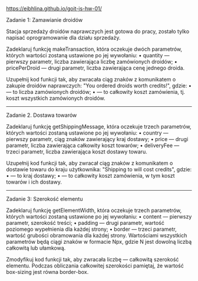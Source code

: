 
https://eibhlina.github.io/goit-js-hw-01/


Zadanie 1: Zamawianie droidów

Stacja sprzedaży droidów naprawczych jest gotowa do pracy, zostało tylko napisać oprogramowanie dla działu sprzedaży.



Zadeklaruj funkcję makeTransaction, która oczekuje dwóch parametrów, których wartości zostaną ustawione po jej wywołaniu: • quantity — pierwszy parametr, liczba zawierająca liczbę zamówionych droidów; • pricePerDroid — drugi parametr, liczba zawierająca cenę jednego droida.



Uzupełnij kod funkcji tak, aby zwracała ciąg znaków z komunikatem o zakupie droidów naprawczych: "You ordered <quantity> droids worth <totalPrice> credits!", gdzie: • <quantity> — to liczba zamówionych droidów; • <totalPrice> — to całkowity koszt zamówienia, tj. koszt wszystkich zamówionych droidów.


-----------------------------------------------------------------------------------------------------------------------------------------------------------------------------------------------------------------------

Zadanie 2. Dostawa towarów

Zadeklaruj funkcję getShippingMessage, która oczekuje trzech parametrów, których wartości zostaną ustawione po jej wywołaniu: • country — pierwszy parametr, ciąg znaków zawierający kraj dostawy; • price — drugi parametr, liczba zawierająca całkowity koszt towarów; • deliveryFee — trzeci parametr, liczba zawierająca koszt dostawy towaru.



Uzupełnij kod funkcji tak, aby zwracał ciąg znaków z komunikatem o dostawie towaru do kraju użytkownika: "Shipping to <country> will cost <totalPrice> credits", gdzie: • <country> — to kraj dostawy; • <totalPrice> — to całkowity koszt zamówienia, w tym koszt towarów i ich dostawy.



-----------------------------------------------------------------------------------------------------------------------------------------------------------------------------------------------------------------------

Zadanie 3: Szerokość elementu

Zadeklaruj funkcję getElementWidth, która oczekuje trzech parametrów, których wartości zostaną ustawione po jej wywołaniu: • content — pierwszy parametr, szerokość treści; • padding — drugi parametr, wartość poziomego wypełnienia dla każdej strony; • border — trzeci parametr, wartość grubości obramowania dla każdej strony. Wartościami wszystkich parametrów będą ciągi znaków w formacie Npx, gdzie N jest dowolną liczbą całkowitą lub ułamkową.



Zmodyfikuj kod funkcji tak, aby zwracała liczbę — całkowitą szerokość elementu. Podczas obliczania całkowitej szerokości pamiętaj, że wartość box-sizing jest równa border-box.




